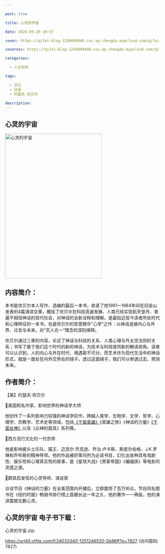 ```yaml
---

post: true

title: 心灵的宇宙

date: 2024-05-29 19:57

cover: https://qifei-blog-1256009448.cos.ap-chengdu.myqcloud.com/qifei-blog/64f19130661c6c8e5451da26.jpg

coveross: https://qifei-blog-1256009448.cos.ap-chengdu.myqcloud.com/qifei-blog/64f19130661c6c8e5451da26.jpg

categories:

  - 人文社科

tags:

  - 文化
  - 社会
  - 约瑟夫·坎贝尔

description:
---
```


## 心灵的宇宙
<img alt="心灵的宇宙 " class="aligncenter loaded" data-was-processed="true" decoding="async" fetchpriority="high" height="471" src="https://qifei-blog-1256009448.cos.ap-chengdu.myqcloud.com/qifei-blog/64f19130661c6c8e5451da26.jpg " style="cursor: zoom-in;" width="314"/>

## 内容简介：

本书是坎贝尔本人写作、选编的最后一本书，收录了他1981—1984年间在旧金山发表的4篇演讲文章，概括了坎贝尔在科技高速发展、人类已经实现航天登月、普遍不相信神话的现代社会，对神话的全新诠释和理解。是最贴近现今读者所处时代和心理特征的一本书，也是坎贝尔的哲思精华“心学”之作：以神话连接内心与外界、过去与未来，对“天人合一”理念的深刻阐释。

坎贝尔通过三章的内容，论证了神话与科技的关系、人类心理与外太空法则的关系；书写了属于我们这个时代的新的神话，为技术与科技提供新的解读视角。读者可以认识到，人的内心与外在时代、境遇密不可分，而艺术作为现代生活中的神话形式，就是一面处在内外交界处的镜子。透过这面镜子，我们可以参透过去，预测未来。

## 作者简介：

【美】约瑟夫·坎贝尔

美国知名作家，影响世界的神话学大师

他创作了一系列影响力较强的神话学巨作，跨越人类学、生物学、文学、哲学、心理学、宗教学、艺术史等领域，包括<a href="https://www.huibooks.com/3703.html">《千面英雄》</a>《英雄之旅》《神话的力量》<a href="https://www.huibooks.com/8907.html">《千面女神》</a>以及《众神的面具》系列等。

西方流行文化的一代宗师

他是影响披头士乐队、猫王、迈克尔·杰克逊、乔治·卢卡斯、斯皮尔伯格、J.K.罗琳和乔布斯的精神导师。他的作品被好莱坞列为必读书目，幻化出各种具有戏剧性、娱乐性和心理真实性的故事，是《星球大战》《黑客帝国》《蝙蝠侠》等电影的灵感之源。

颇具启发性的心灵导师、演说家

访谈节目《神话的力量》在全美范围内开播后，立即震惊了百万听众，节目同名图书在《纽约时报》畅销书排行榜上盘踞长达一年之久，他的著作一一再版，他的演讲震撼无数心灵。

## 心灵的宇宙 电子书下载：

心灵的宇宙.zip: 

https://url40.ctfile.com/f/24033340-1251246520-2b86ff?p=7827 (访问密码: 7827)
